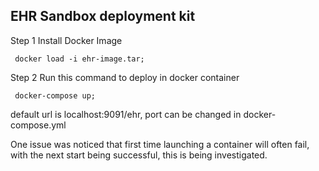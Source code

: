 ## EHR Sandbox deployment kit 
Step 1 Install Docker Image
```
 docker load -i ehr-image.tar;
```

Step 2 Run this command to deploy in docker container
```
 docker-compose up;
```

default url is localhost:9091/ehr, port can be changed in docker-compose.yml

One issue was noticed that first time launching a container will often fail, with the next start being successful, this is being investigated.